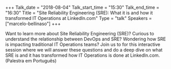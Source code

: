 +++
Talk_date = "2018-08-04"
Talk_start_time = "15:30"
Talk_end_time = "16:30"
Title = "Site Reliability Engineering (SRE): What it is and how it transformed IT Operations at LinkedIn.com"
Type = "talk"
Speakers = ["marcelo-bellinaso"]
+++

Want to learn more about Site Reliability Engineering (SRE)? Curious to understand the relationship between DevOps and SRE? Wondering how SRE is impacting traditional IT Operations teams? Join us to for this interactive session where we will answer these questions and do a deep dive on what SRE is and it has transformed how IT Operations is done at LinkedIn.com.
(Palestra em Português)
